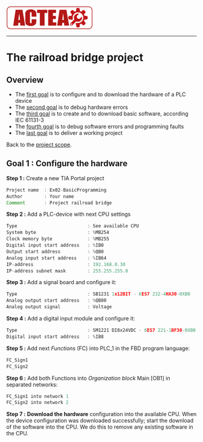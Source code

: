 ![ACTEA](/Logo_ACTEA_2.png)
_____________________________________
# The railroad bridge project
## Overview
-   The [first goal](Ex02/Subchapter04_01.md) is to configure and to download the hardware of a PLC device
-   The [second goal](Ex02/Subchapter04_02.md) is to debug hardware errors
-   The [third goal](Ex02/Subchapter04_03.md) is to create and to download basic software, according IEC 61131-3
-   The [fourth goal](Ex02/Subchapter04_04.md) is to debug software errors and programming faults
-   The [last goal](Ex02/Subchapter04_05.md) is to deliver a working project

Back to the [project scope](Ex02/Subchapter04.md).

## Goal 1 : Configure the hardware
**Step 1 :** Create a new TIA Portal project
```javascript
Project name  : Ex02-BasicProgramming
Author        : Your name
Comment       : Project railroad bridge
```

**Step 2 :** Add a PLC-device with next CPU settings
```javascript
Type                          : See available CPU
System byte                   : %MB254
Clock memory byte             : %MB255
Digital input start address   : %IB0
Output start address          : %QB0
Analog input start address    : %IB64
IP-address                    : 192.168.0.30
IP-address subnet mask        : 255.255.255.0
```

**Step 3 :** Add a signal board and configure it:
```javascript
Type                          : SB1231 1x12BIT - 6ES7 232-4HA30-0XB0
Analog output start address   : %QB80
Analog output signal          : Voltage
```

**Step 4 :** Add a digital input module and configure it:
```javascript
Type                          : SM1221 DI8x24VDC - 6ES7 221-1BF30-0XB0
Digital input start address   : %IB8
```

**Step 5 :** Add next *Functions* (FC) into PLC_1 in the FBD program language:
```javascript
FC_Sign1
FC_Sign2
```

**Step 6 :** Add both Functions into *Organization block* Main [OB1] in separated networks:
```javascript
FC_Sign1 into network 1
FC_Sign2 into network 2
```

**Step 7 :** **Download the hardware** configuration into the available CPU. When the device configuration was downloaded successfully; start the download of the software into the CPU. We do this to remove any existing software in the CPU.
